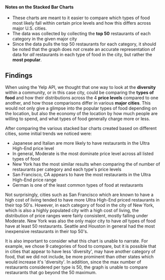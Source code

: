 #### Notes on the Stacked Bar Charts
- These charts are meant to it easier to compare which types of food most likely fall within certain price levels and how this differs across major U.S. cities.
- The data was collected by collecting the **top 50** restaurants of each category in the given major city
- Since the data pulls the top 50 restaurants for each category, it should be noted that the graph does _not_ create an accurate representation of data for _all_ restaurants in each type of food in the city, but rather the **most popular**.

## Findings
When using the Yelp API, we thought that one way to look at the **diversity** within a community, or in this case city, could be comparing the **types of food** and how their distributions across the 4 **price levels** compared to one another, and how those comparisons differ in various **major cities**. This would not only give a glimpse into the popular types of food depending on the location, but also the economy of the location by how much people are willing to spend, and what types of food generally charge more or less.

After comparing the various stacked bar charts created based on different cities, some initial trends we noticed were:
- Japanese and Italian are more likely to have restaurants in the Ultra High-End price level
- In general, Moderate is the most dominate price level across all listed types of food
- New York has the most similar results when comparing the of number of restaurants per category and each type's price levels
- San Francisco, CA appears to have the most restaurants in the Ultra High-End price range
- German is one of the least common types of food at restaurants

Not surprisingly, cities such as San Francisco which are known to have a high cost of living tended to have more Ultra High-End priced restaurants in their top 50's. However, in each category of food in the city of New York, which is also a highly populated city with a high cost of living, the distribution of price ranges were fairly consistent, mostly falling under Moderate. New York was also the only major city to have _all_ types of food have at least 50 restaurants. Seattle and Houston in general had the most inexpensive restaurants in their top 50's.

It is also important to consider what this chart is unable to narrate. For example, we chose 9 categories of food to compare, but it is possible that in cities that appear to have less 'diversity', may have another category of food, that we did not include, be more prominent than other states which would increase it's 'diversity'. In addition, since the max number of restaurants considered per type is 50, the graph is unable to compare restaurants that go beyond the 50 maximum. 
